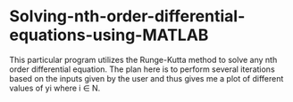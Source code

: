 # Solving-nth-order-differential-equations-using-MATLAB
This particular program utilizes the Runge-Kutta method to solve any nth order differential equation. The plan here is to perform several iterations based on the inputs given by the user and thus gives me a plot of different values of yi where i ∈ N.
